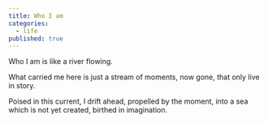 ```yaml
---
title: Who I am
categories:
  - life
published: true
---
```


Who I am
is like a river flowing.

What carried me here
is just a stream
of moments,
now gone,
that only live in story.

Poised in this current,
I drift ahead,
propelled
by the moment,
into a sea
which is not yet created,
birthed in imagination.

